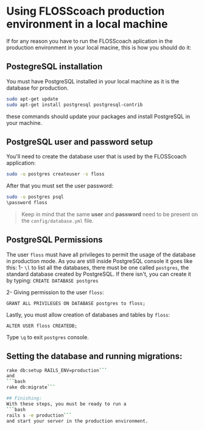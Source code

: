 # Using FLOSScoach production environment in a local machine
If for any reason you have to run the FLOSScoach aplication in the production environment in your local macine, this is how you should do it:

## PostegreSQL installation
You must have PostgreSQL installed in your local machine as it is the database for production.
```bash
sudo apt-get update
sudo apt-get install postgresql postgresql-contrib
```
these commands should update your packages and install PostgreSQL in your machine.


## PostgreSQL user and password setup
You'll need to create the database user that is used by the FLOSScoach application:

```bash
sudo -u postgres createuser -s floss
```
After that you must set the user password:
```bash
sudo -u postgres psql
\password floss
```
>Keep in mind that the same **user** and **password** need to be present on the `config/database.yml` file.

## PostgreSQL Permissions
The user `floss` must have all privileges to permit the usage of the database in production mode. As you are still inside PostgreSQL console it goes like this:
1- ```\l``` to list all the databases, there must be one called `postgres`, the standard database created by PostgreSQL. If there isn't, you can create it by typing:
```CREATE DATABASE postgres ```

2- Giving permission to the user `floss`:
```
GRANT ALL PRIVILEGES ON DATABASE postgres to floss;
```
Lastly, you must allow creation of databases and tables by `floss`: 
```
ALTER USER floss CREATEDB;
```
Type `\q` to exit `postgres` console. 

## Setting the database and running migrations:
```bash
rake db:setup RAILS_ENV=production```
and
```bash
rake db:migrate```

## Finishing:
With these steps, you must be ready to run a 
```bash
rails s -e production```
and start your server in the production environment.